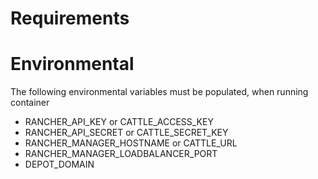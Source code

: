 # Requirements

# Environmental
The following environmental variables must be populated, when running container 

 - RANCHER_API_KEY or CATTLE_ACCESS_KEY
 - RANCHER_API_SECRET or CATTLE_SECRET_KEY
 - RANCHER_MANAGER_HOSTNAME or CATTLE_URL
 - RANCHER_MANAGER_LOADBALANCER_PORT
 - DEPOT_DOMAIN